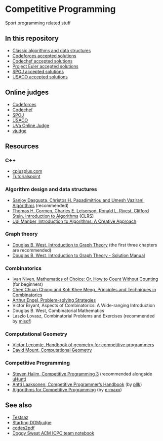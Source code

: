 # Competitive Programming

Sport programming related stuff

## In this repository

- [Classic algorithms and data structures](https://github.com/Erfaniaa/competitive-programming/tree/master/Algorithms)
- [Codeforces accepted solutions](https://github.com/Erfaniaa/competitive-programming/tree/master/Codeforces)
- [Codechef accepted solutions](https://github.com/Erfaniaa/competitive-programming/tree/master/Codechef)
- [Project Euler accepted solutions](https://github.com/Erfaniaa/competitive-programming/tree/master/Project%20Euler)
- [SPOJ accepted solutions](https://github.com/Erfaniaa/competitive-programming/tree/master/SPOJ)
- [USACO accepted solutions](https://github.com/Erfaniaa/competitive-programming/tree/master/USACO)

## Online judges

- [Codeforces](http://codeforces.com)
- [Codechef](http://www.codechef.com)
- [SPOJ](http://www.spoj.com)
- [USACO](http://usaco.org)
- [UVa Online Judge](http://onlinejudge.org)
- [vjudge](http://vjudge.net/)

## Resources

### C++

- [cplusplus.com](http://www.cplusplus.com)
- [Tutorialspoint](https://www.tutorialspoint.com/cplusplus/index.htm)

### Algorithm design and data structures

- [Sanjoy Dasgupta, Christos H. Papadimitriou and Umesh Vazirani, Algorithms](https://github.com/Erfaniaa/competitive-programming/blob/master/Books/Dasgupta-Papadimitriou-Vazirani-Algoritms.pdf) (recommended)
- [Thomas H. Cormen, Charles E. Leiserson, Ronald L. Rivest, Clifford Stein, Introduction to Algorithms](https://github.com/Erfaniaa/competitive-programming/blob/master/Books/CLRS.pdf) (CLRS)
- [Udi Manber, Introduction to Algorithms: A Creative Approach](https://github.com/Erfaniaa/competitive-programming/blob/master/Books/Manber-Introduction-to-Algorithms-A-Creative-Approach.pdf)

### Graph theory

- [Douglas B. West, Introduction to Graph Theory](https://github.com/Erfaniaa/competitive-programming/blob/master/Books/West-Graph.pdf) (the first three chapters are recommended)
- [Douglas B. West, Introduction to Graph Theory - Solution Manual](https://github.com/Erfaniaa/competitive-programming/blob/master/Books/West-Graph-Solution-Manual.pdf)

### Combinatorics

- [Ivan Niven, Mathematics of Choice: Or, How to Count Without Counting](https://github.com/Erfaniaa/competitive-programming/blob/master/Books/Niven-Maths-of-Choice.pdf) (for beginners)
- [Chen Chuan Chong and Koh Khee Meng, Principles and Techniques in Combinatorics](https://github.com/Erfaniaa/competitive-programming/blob/master/Books/Principles-and-Techniques-in-Combinatorics.pdf)
- [Arthur Engel, Problem-solving Strategies](https://github.com/Erfaniaa/competitive-programming/blob/master/Books/Engel-Problem-Solving-Strategies.pdf)
- Victor Bryant, Aspects of Combinatorics: A Wide-ranging Introduction
- Douglas B. West, Combinatorial Mathematics
- Laszlo Lovasz, Combinatorial Problems and Exercises (recommended by [misof](https://www.topcoder.com/members/misof))

### Computational Geometry
- [Victor Lecomte, Handbook of geometry for competitive programmers](https://github.com/Erfaniaa/competitive-programming/blob/master/Books/Lecomte-CP-Geo.pdf)
- [David Mount, Computational Geometry](https://github.com/Erfaniaa/competitive-programming/blob/master/Books/Mount-Computational-Geometry.pdf)

### Competitive Programming

- [Steven Halim, Competitive Programming 3](https://github.com/Erfaniaa/competitive-programming/blob/master/Books/Steven-Halim-CP3.pdf) (recommended alongside [uHunt](https://uhunt.onlinejudge.org/))
- [Antti Laaksonen, Competitive Programmer’s Handbook](https://github.com/Erfaniaa/competitive-programming/blob/master/Books/Competitive-Programmers-Handbook.pdf) (by [pllk](https://codeforces.com/profile/pllk))
- [Algorithms for Competitive Programming](https://cp-algorithms.com/) (by [e-maxx](https://www.topcoder.com/members/e-maxx))

## See also

- [Testsaz](https://github.com/erfaniaa/testsaz)
- [Starting DOMjudge](https://github.com/erfaniaa/starting-domjudge)
- [codes2pdf](https://github.com/erfaniaa/codes2pdf)
- [Doggy Sweat ACM ICPC team notebook](https://github.com/erfaniaa/doggy-sweat-cheatsheet)
